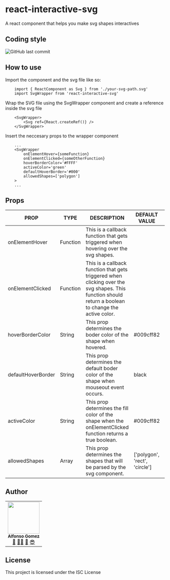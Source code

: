 # react-interactive-svg

A react component that helps you make svg shapes interactives

## Coding style

![GitHub last commit](https://img.shields.io/badge/STYLE-JAVASCRIPT%20STANDARD-yellow.svg?style=for-the-badge&logo=javascript)

## How to use

Import the component and the svg file like so:
```
    import { ReactComponent as Svg } from './your-svg-path.svg'
    import SvgWrapper from 'react-interactive-svg'
```

Wrap the SVG file using the SvgWrapper component and create a reference inside the svg file
```
    <SvgWrapper>
        <Svg ref={React.createRef()} />
    </SvgWrapper>
```
Insert the neccesary props to the wrapper component
```
    ...
    <SvgWrapper
        onElementHover={someFunction}
        onElementClicked={someOtherFunction}
        hoverBorderColor='#FFFF'
        activeColor='green'
        defaultHoverBorder='#000'
        allowedShapes=['polygon']
    >
    ...
```


## Props

| PROP | TYPE | DESCRIPTION | DEFAULT VALUE | REQUIRED
| ------ | ------ | ------ | ------ | -------
|onElementHover |Function | This is a callback function that gets triggered when hovering over the svg shapes. | | False
|onElementClicked |Function | This is a callback function that gets triggered when clicking over the svg shapes. This function should return a boolean to change the active color. | | False
|hoverBorderColor |String | This prop determines the boder color of the shape when hovered. | #009cff82 | False
|defaultHoverBorder |String | This prop determines the default boder color of the shape when mouseout event occurs. | black | False
|activeColor |String | This prop determines the fill color of the shape when the onElementClicked function returns a true boolean. | #009cff82 | False
|allowedShapes |Array | This prop determines the shapes that will be parsed by the svg component. | ['polygon', 'rect', 'circle'] | False


## Author

<!-- prettier-ignore -->
<table><tr><td align="center"><a href="http://victorstein.github.io"><img src="https://avatars3.githubusercontent.com/u/11080740?v=3" width="100px;" /><br /><sub><b>Alfonso Gomez</b></sub></a><br /><a href="#question" title="Answering Questions">💬</a> <a href="#" title="Documentation">📖</a><a href="#tool" title="Tools">🔧</a> <a href="#review" title="Reviewed Pull Requests">👀</a> <a href="#maintenance" title="Maintenance">😎</a></td></table>

## License

This project is licensed under the ISC License 